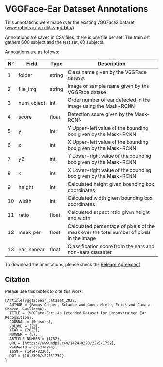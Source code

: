 # VGGFace-Ear Dataset Annotations

This annotations were made over the existing VGGFace2 dataset (www.robots.ox.ac.uk/~vgg/data/)

Annotations are saved in CSV files, there is one file per set. The train set gathers 600 subject and the test set, 60 subjects.

Annotations are as follows: 

|N°  | Field        | Type    | Description
|----| ------------ | --------| ---------------------------------------------------------------------------------------------
| 1  | folder 	    | string 	| Class name given by the VGGFace dataset
| 2  | file_img 	  | string 	| Image or sample name given by the VGGFace datase
| 3  | num_object 	| int 	  | Order number of ear detected in the image using the Mask-RCNN
| 4  | score 	      | float 	| Detection score given by the Mask-RCNN
| 5  | y 		        | int 	  | Y Upper-left value of the bounding box given by the Mask-RCNN
| 6  | x 		        | int 	  | X Upper-left value of the bounding box given by the Mask-RCNN
| 7  | y2 		      | int 	  | Y Lower-right value of the bounding box given by the Mask-RCNN
| 8  | x 		        | int 	  | X Lower-right value of the bounding box given by the Mask-RCNN
| 9  | height 	    | int 	  | Calculated height given bounding box coordinates
| 10 | width 	      | int 	  | Calculated width given bounding box coordinates
| 11 | ratio 	      | float 	| Calculated aspect ratio given height and width
| 12 | mask_per 	  | float 	| Calculated percentage of pixels of the mask over the total number of pixels in the image
| 13 | ear_nonear 	| float 	| Classification score from the ears and non-ears classifier


To download the annotations, please check the [Release Agreement](https://docs.google.com/document/d/1bkIcBDEIUh2I14i5uck2jiembiUQqRoh/edit?usp=sharing&ouid=105859654314927776258&rtpof=true&sd=true)


## Citation
Please use this bibtex to cite this work:

```
@Article{vggfaceear_dataset_2022,
  AUTHOR = {Ramos-Cooper, Solange and Gomez-Nieto, Erick and Camara-Chavez, Guillermo},
  TITLE = {VGGFace-Ear: An Extended Dataset for Unconstrained Ear Recognition},
  JOURNAL = {Sensors},
  VOLUME = {22},
  YEAR = {2022},
  NUMBER = {5},
  ARTICLE-NUMBER = {1752},
  URL = {https://www.mdpi.com/1424-8220/22/5/1752},
  PubMedID = {35270896},
  ISSN = {1424-8220},
  DOI = {10.3390/s22051752}
}

```
